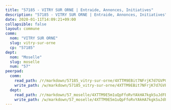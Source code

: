 ```yaml
---
title: "57185 - VITRY SUR ORNE | Entraide, Annonces, Initiatives"
description: "57185 - VITRY SUR ORNE | Entraide, Annonces, Initiatives"
date: 2020-01-11T14:09:21+09:00
collapsible: false
layout: commune
comm:
  nom: "VITRY SUR ORNE"
  slug: vitry-sur-orne
  cp: "57185"
dept:
  nom: "Moselle"
  slug: moselle
  num: "57"
peerpad:
  comm:
    read_path: /r/markdown/57185_vitry-sur-orne/4XTTM9EBit7NFrjK7d7GVPGW2u7nkRShXktXgcv12AjNzKk3i
    write_path: /w/markdown/57185_vitry-sur-orne/4XTTM9EBit7NFrjK7d7GVPGW2u7nkRShXktXgcv12AjNzKk3i-K3TgUGuCgzWtaisSYg9G91jiAAXjzqt9wJcGAqmozZyf1EuxodgSWHigwShHPYZKcxHabTzjMTfpaXDZLj2pN7m4rF2SvuUokzwPTyY5ZKyzVxkw4etKnVQgTeNupyY3EbPkPucC
  dept:
    read_path: /r/markdown/57_moselle/4XTTM9E5m1uQpFfoRvYAkHA7kgkSuJdFBSCmoLnZ6YvxmqAKj
    write_path: /w/markdown/57_moselle/4XTTM9E5m1uQpFfoRvYAkHA7kgkSuJdFBSCmoLnZ6YvxmqAKj-K3TgTxpsRhjGfb3pJqDaX4rYTLkyLoK3BLA4awBfhTSCoyNhResrhhmfsEF8aKnccedt5XoBzWeRYfKxQxNKv71ETcpGharLRE7rdgTKY3uSaW3Du2dz8v23YEY268mfYmweTFnR
---
```


